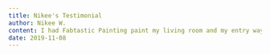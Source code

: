```yaml
---
title: Nikee's Testimonial
author: Nikee W.
content: I had Fabtastic Painting paint my living room and my entry way. Price was fair, quality work, and I love the new colors in my home!
date: 2019-11-08
---
```


